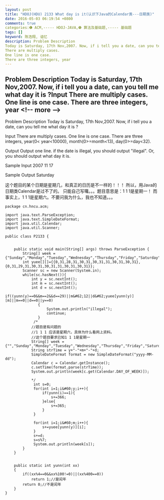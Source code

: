 ```yaml
---
layout: post
title: "HDOJ(HDU) 2133 What day is it(认识下Java的Calendar类---日期类)"
date: 2016-05-03 06:19:54 +0800
comments: true
categories:❶ ACM,----- HDOJ-JAVA,❺ 算法及基础题,----- 基础题
tags: []
keyword: 陈浩翔, 谙忆
description: Problem Description 
Today is Saturday, 17th Nov,2007. Now, if i tell you a date, can you tell me what day it is ?Input 
There are multiply cases. 
One line is one case. 
There are three integers, year 
---
```



Problem Description 
Today is Saturday, 17th Nov,2007. Now, if i tell you a date, can you tell me what day it is ?Input 
There are multiply cases. 
One line is one case. 
There are three integers, year
&#60;!-- more --&#62;
----------

Problem Description
Today is Saturday, 17th Nov,2007. Now, if i tell you a date, can you tell me what day it is ?

 

Input
There are multiply cases.
One line is one case.
There are three integers, year(0&#60; year&#60;10000), month(0>=month&#60;13), day(0>=day&#60;32).

 

Output
Output one line.
if the date is illegal, you should output "illegal". Or, you should output what day it is.

 

Sample Input
2007 11 17
 

Sample Output
Saturday


这个题目的某个日期是星期几，和真正的日历是不一样的！！！
所以，用Java的日期类Calendar是过不了的。
只能自己写囖。。。题目意思是：1 1 1是星期一！
而事实上，1 1 1是星期六。不要问我为什么，我也不知道。。。


```
package cn.hncu.acm;

import java.text.ParseException;
import java.text.SimpleDateFormat;
import java.util.Calendar;
import java.util.Scanner;

public class P2133 {
	
	
	public static void main(String[] args) throws ParseException {
		String[] week = {"Sunday","Monday","Tuesday","Wednesday","Thursday","Friday","Saturday"};
		int yuee[][]={{0,31,28,31,30,31,30,31,31,30,31,30,31},{0,31,29,31,30,31,30,31,31,30,31,30,31}};
		Scanner sc = new Scanner(System.in);
		while(sc.hasNext()){
			int y = sc.nextInt();
			int m = sc.nextInt();
			int d = sc.nextInt();
			 if((yunn(y)==0&&m==2&&d==29)||m&#62;12||d&#62;yuee[yunn(y)][m]||m==0||d==0||y==0)
	           {
	               System.out.println("illegal");
	               continue;
	           }
			 /*
			//题目是有问题的
			//1 1 1 应该是星期六，具体为什么看网上资料。
			//这个题目要求已知1 1 1是星期一
			String[] week = {"","Sunday","Monday","Tuesday","Wednesday","Thursday","Friday","Saturday"};
			String strTime = y+"-"+m+"-"+d;
			SimpleDateFormat format = new SimpleDateFormat("yyyy-MM-dd");
			Calendar c = Calendar.getInstance();
			c.setTime(format.parse(strTime));
			System.out.println(week[c.get(Calendar.DAY_OF_WEEK)]);
			
			*/
			 int s=0;
			 for(int i=1;i&#60;y;i++){
				 if(yunn(i)==1){
					 s+=366;
				 }else{
					 s+=365;
				 }
			 }
			 
			 for(int i=1;i&#60;m;i++){
				 s+=yuee[yunn(y)][i];
			 }
			 s+=d;
			 s=s%7;
			 System.out.println(week[s]);
		}
	}
	
	
	public static int yunn(int xx)
	{
	    if((xx%4==0&&xx%100!=0)||(xx%400==0))
	        return 1;//是闰年
	    return 0;//不是闰年
	}
}

```